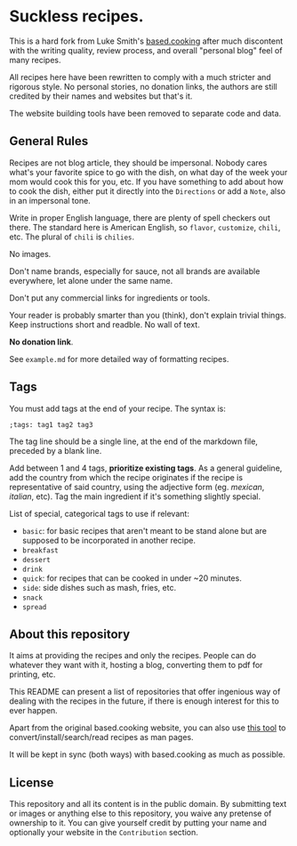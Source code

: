 # Suckless recipes.

This is a hard fork from Luke Smith's [based.cooking](https://based.cooking)
after much discontent with the writing quality, review process, and overall
"personal blog" feel of many recipes.

All recipes here have been rewritten to comply with a much stricter and rigorous
style. No personal stories, no donation links, the authors are still credited by
their names and websites but that's it.

The website building tools have been removed to separate code and data.

## General Rules

Recipes are not blog article, they should be impersonal. Nobody cares what's
your favorite spice to go with the dish, on what day of the week your mom would
cook this for you, etc. If you have something to add about how to cook the dish,
either put it directly into the `Directions` or add a `Note`, also in an
impersonal tone.

Write in proper English language, there are plenty of spell checkers out there.
The standard here is American English, so `flavor`, `customize`, `chili`, etc.
The plural of `chili` is `chilies`.

No images.

Don't name brands, especially for sauce, not all brands are available
everywhere, let alone under the same name.

Don't put any commercial links for ingredients or tools.

Your reader is probably smarter than you (think), don't explain trivial things.
Keep instructions short and readble. No wall of text.

**No donation link**.

See `example.md` for more detailed way of formatting recipes.

## Tags

You must add tags at the end of your recipe. The syntax is:
```
;tags: tag1 tag2 tag3
```

The tag line should be a single line, at the end of the markdown file, preceded
by a blank line.

Add between 1 and 4 tags, **prioritize existing tags**. As a general guideline,
add the country from which the recipe originates if the recipe is representative
of said country, using the adjective form (eg. *mexican*, *italian*, etc). Tag
the main ingredient if it's something slightly special.

List of special, categorical tags to use if relevant:
- `basic`: for basic recipes that aren't meant to be stand alone but are supposed
  to be incorporated in another recipe.
- `breakfast`
- `dessert`
- `drink`
- `quick`: for recipes that can be cooked in under ~20 minutes.
- `side`: side dishes such as mash, fries, etc.
- `snack`
- `spread`

## About this repository

It aims at providing the recipes and only the recipes. People can do whatever
they want with it, hosting a blog, converting them to pdf for printing, etc.

This README can present a list of repositories that offer ingenious way of
dealing with the recipes in the future, if there is enough interest for this to
ever happen.

Apart from the original based.cooking website, you can also use
[this tool](https://github.com/sylGauthier/cook) to convert/install/search/read
recipes as man pages.

It will be kept in sync (both ways) with based.cooking as much as possible.

## License

This repository and all its content is in the public domain.
By submitting text or images or anything else to this repository,
you waive any pretense of ownership to it. You can give yourself credit by
putting your name and optionally your website in the `Contribution` section.
